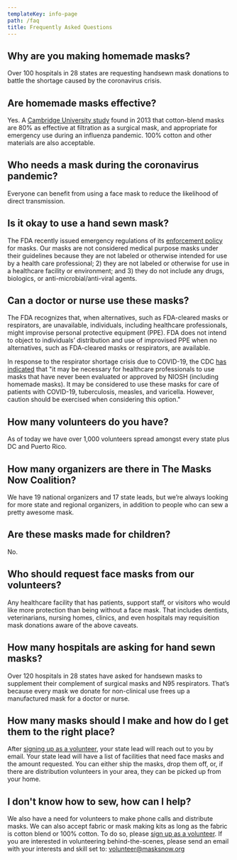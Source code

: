 ```yaml
---
templateKey: info-page
path: /faq
title: Frequently Asked Questions
---
```

## Why are you making homemade masks?

Over 100 hospitals in 28 states are requesting handsewn mask donations to battle the shortage caused by the coronavirus crisis. 

## Are homemade masks effective?

Yes. A [Cambridge University study](https://www.documentcloud.org/documents/6818856-Testing-the-Efficacy-of-Homemade-Masks-2013.html#pages) found in 2013 that cotton-blend masks are 80% as effective at filtration as a surgical mask, and appropriate for emergency use during an influenza pandemic. 100% cotton and other materials are also acceptable.

## Who needs a mask during the coronavirus pandemic?

Everyone can benefit from using a face mask to reduce the likelihood of direct transmission.

## Is it okay to use a hand sewn mask?

The FDA recently issued emergency regulations of its [enforcement policy](https://www.fda.gov/regulatory-information/search-fda-guidance-documents/enforcement-policy-face-masks-and-respirators-during-coronavirus-disease-covid-19-public-health) for masks. Our masks are not considered medical purpose masks under their guidelines because they are not labeled or otherwise intended for use by a health care professional; 2) they are not labeled or otherwise for use in a healthcare facility or environment; and 3) they do not include any drugs, biologics, or anti-microbial/anti-viral agents.

## Can a doctor or nurse use these masks?

The FDA recognizes that, when alternatives, such as FDA-cleared masks or respirators, are unavailable, individuals, including healthcare professionals, might improvise personal protective equipment (PPE). FDA does not intend to object to individuals’ distribution and use of improvised PPE when no alternatives, such as FDA-cleared masks or respirators, are available. 

In response to the respirator shortage crisis due to COVID-19, the CDC [has indicated](https://www.cdc.gov/coronavirus/2019-ncov/hcp/respirators-strategy/crisis-alternate-strategies.html) that "it may be necessary for healthcare professionals to use masks that have never been evaluated or approved by NIOSH (including homemade masks).  It may be considered to use these masks for care of patients with COVID-19, tuberculosis, measles, and varicella. However, caution should be exercised when considering this option."

## How many volunteers do you have?

As of today we have over 1,000 volunteers spread amongst every state plus DC and Puerto Rico.

## How many organizers are there in The Masks Now Coalition?

We have 19 national organizers and 17 state leads, but we’re always looking for more state and regional organizers, in addition to people who can sew a pretty awesome mask.

## Are these masks made for children?

No.

## Who should request face masks from our volunteers?

Any healthcare facility that has patients, support staff, or visitors who would like more protection than being without a face mask. That includes dentists, veterinarians, nursing homes, clinics, and even hospitals may requisition mask donations aware of the above caveats.

## How many hospitals are asking for hand sewn masks?

Over 120 hospitals in 28 states have asked for handsewn masks to supplement their complement of surgical masks and N95 respirators. That’s because every mask we donate for non-clinical use frees up a manufactured mask for a doctor or nurse.

## How many masks should I make and how do I get them to the right place?

After [signing up as a volunteer](http://masksnow.org/volunteer-signup), your state lead will reach out to you by email. Your state lead will have a list of facilities that need face masks and the amount requested. You can either ship the masks, drop them off, or, if there are distribution volunteers in your area, they can be picked up from your home.

## I don't know how to sew, how can I help?

We also have a need for volunteers to make phone calls and distribute masks. We can also accept fabric or mask making kits as long as the fabric is cotton blend or 100% cotton. To do so, please [sign up as a volunteer](http://masksnow.org/volunteer-signup). If you are interested in volunteering behind-the-scenes, please send an email with your interests and skill set to: [volunteer@masksnow.org](mailto:volunteer@masksnow.org)